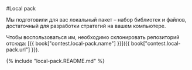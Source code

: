 #Local pack

Мы подготовили для вас локальный пакет – набор библиотек и файлов, достаточный для разработки стратегий на вашем компьютере.

Чтобы воспользоваться им, необходимо склонировать репозиторий отсюда: [{{ book["contest.local-pack.name"] }}]({{ book["contest.local-pack.url"] }}).

{% include "local-pack.README.md" %}
